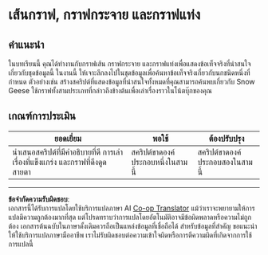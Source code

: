 <!--
CO_OP_TRANSLATOR_METADATA:
{
  "original_hash": "0ea21b6513df5ade7419c6b7d65f10b1",
  "translation_date": "2025-08-26T23:08:59+00:00",
  "source_file": "3-Data-Visualization/R/09-visualization-quantities/assignment.md",
  "language_code": "th"
}
-->
# เส้นกราฟ, กราฟกระจาย และกราฟแท่ง

## คำแนะนำ

ในบทเรียนนี้ คุณได้ทำงานกับกราฟเส้น กราฟกระจาย และกราฟแท่งเพื่อแสดงข้อเท็จจริงที่น่าสนใจเกี่ยวกับชุดข้อมูลนี้ ในงานนี้ ให้เจาะลึกลงไปในชุดข้อมูลเพื่อค้นหาข้อเท็จจริงเกี่ยวกับนกชนิดหนึ่งที่กำหนด ตัวอย่างเช่น สร้างสคริปต์ที่แสดงข้อมูลที่น่าสนใจทั้งหมดที่คุณสามารถค้นพบเกี่ยวกับ Snow Geese ใช้กราฟทั้งสามประเภทที่กล่าวถึงข้างต้นเพื่อเล่าเรื่องราวในโน้ตบุ๊กของคุณ

## เกณฑ์การประเมิน

ยอดเยี่ยม | พอใช้ | ต้องปรับปรุง
--- | --- | -- |
นำเสนอสคริปต์ที่มีคำอธิบายที่ดี การเล่าเรื่องที่แข็งแกร่ง และกราฟที่ดึงดูดสายตา | สคริปต์ขาดองค์ประกอบหนึ่งในสามนี้ | สคริปต์ขาดองค์ประกอบสองในสามนี้

---

**ข้อจำกัดความรับผิดชอบ**:  
เอกสารนี้ได้รับการแปลโดยใช้บริการแปลภาษา AI [Co-op Translator](https://github.com/Azure/co-op-translator) แม้ว่าเราจะพยายามให้การแปลมีความถูกต้องมากที่สุด แต่โปรดทราบว่าการแปลโดยอัตโนมัติอาจมีข้อผิดพลาดหรือความไม่ถูกต้อง เอกสารต้นฉบับในภาษาดั้งเดิมควรถือเป็นแหล่งข้อมูลที่เชื่อถือได้ สำหรับข้อมูลที่สำคัญ ขอแนะนำให้ใช้บริการแปลภาษามืออาชีพ เราไม่รับผิดชอบต่อความเข้าใจผิดหรือการตีความผิดที่เกิดจากการใช้การแปลนี้